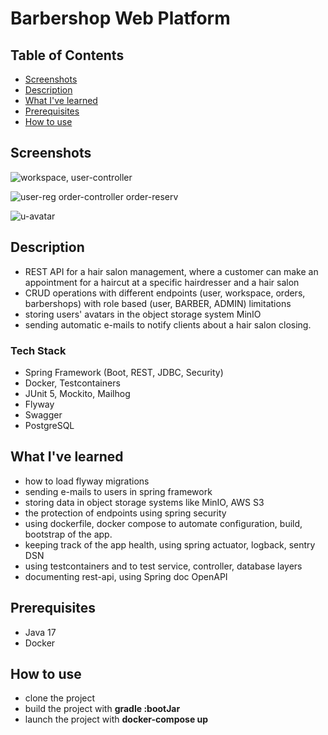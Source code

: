# Barbershop Web Platform

## Table of Contents

- [Screenshots](#screenshots)
- [Description](#description)
- [What I've learned](#what-ive-learned)
- [Prerequisites ](#prerequisites)
- [How to use](#how-to-use)

## Screenshots
<p>
  <img style="max-width: 100%; height: auto;" alt="workspace, user-controller" src="https://github.com/user-attachments/assets/52f84fd4-c18d-447e-b2fc-4aab18fefc37">
</p>

<p>
  <img style="max-width: 100%; height: auto;" alt="user-reg order-controller order-reserv" src="https://github.com/user-attachments/assets/8877708f-4c37-478b-8b11-efa2d8442140">
</p>

<p>
  <img style="max-width: 100%; height: auto;" alt="u-avatar" src="https://github.com/user-attachments/assets/418b674a-4752-4d08-95d0-b9e6299cd1c9">
</p>

## Description
- REST API for a hair salon management, where a customer can make an appointment for a haircut at a specific hairdresser and a hair salon
- CRUD operations with different endpoints (user, workspace, orders, barbershops) with role based (user, BARBER, ADMIN) limitations
- storing users' avatars in the object storage system MinIO
- sending automatic e-mails to notify clients about a hair salon closing. 

### Tech Stack
- Spring Framework (Boot, REST, JDBC, Security)
- Docker, Testcontainers
- JUnit 5, Mockito, Mailhog
- Flyway
- Swagger
- PostgreSQL


## What I've learned
- how to load flyway migrations
- sending e-mails to users in spring framework
- storing data in object storage systems like MinIO, AWS S3
- the protection of endpoints using spring security
- using dockerfile, docker compose to automate configuration, build, bootstrap of the app. 
- keeping track of the app health, using spring actuator, logback, sentry DSN
- using testcontainers and to test service, controller, database layers 
- documenting rest-api, using Spring doc OpenAPI

## Prerequisites
- Java 17
- Docker

## How to use
- clone the project
- build the project with **gradle :bootJar**
- launch the project with **docker-compose up**



